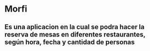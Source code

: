 # Morfi

## Es una aplicacion en la cual se podra hacer la reserva de mesas en diferentes restaurantes, según hora, fecha y cantidad de personas
